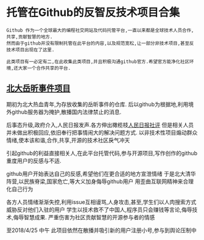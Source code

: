 # 托管在Github的反智反技术项目合集

```
Github 作为一个全球最大的编程社交网站及代码托管平台,一直以来都是全球技术人员合作,共享,贡献智慧的地方.
然而由于github并没有限制托管在此平台的内容,以及规范宽松,让一部分非技术项目,甚至反技术项目出现在了这里.

此类项目有一必定有二,在此收集此类项目,并且积极沟通github官方.希望官方能净化社区环境,还大家一个合作共享的平台.
```

## [北大岳昕事件项目](https://github.com/sikaozhe1997/Xin-Yue)

期初为北大热血青年,为存放收集的岳昕事件的仓库.
后以github为根据地,利用境外github服务器为掩护,散播国内法律禁止的消息.

后事态升级,政府介入,人民日报发声.各方伸出橄榄枝[人民日报社评](https://info.3g.qq.com/g/s?aid=news_ss&docId=6096220144588445274&id=news_20180424A1DYC4&icfa=home_touch&f_pid=135&iarea=242)
但是相关人员并未做出积极回应,依旧奉行把事情闹大的解决问题方式.
以非技术性项目煽动群众情绪,使本该和谐,合作,共享,开源的技术社区戾气冲天

引起github的利益直接相关人,在此平台托管代码,参与开源项目,写作创作的github重度用户的反感与不适.

github用户开始表达自己的反感,希望他们在更合适的地方宣泄情绪
于是北大清华阵营,以民族脊梁,国家危亡,等大义加身侮辱github用户
用歪曲互联网精神来合理化自己行为

各方人员情绪渐渐失控,利用issue互相谩骂,人身攻击,甚至,学生们以人肉搜索方式威胁反对他们入驻的用户
学生以技术救不了中国人,程序员只会赚钱等言论,侮辱技术,侮辱智慧成果.
严重伤害为社区贡献智慧的开源参与者的情感

至2018/4/25 中午 此项目依然在散播并吸引新的用户注册小号,参与到舆论压制中

